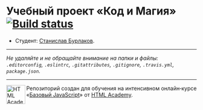 # Учебный проект «Код и Магия» [![Build status][travis-image]][travis-url]

* Студент: [Станислав Бурлаков](https://up.htmlacademy.ru/javascript/11/user/232773).

---

_Не удаляйте и не обращайте внимание на папки и файлы:_<br>
_`.editorconfig`, `.eslintrc`, `.gitattributes`, `.gitignore`, `.travis.yml`, `package.json`._

---

<a href="https://htmlacademy.ru/intensive/javascript"><img align="left" width="50" height="50" title="HTML Academy" src="https://up.htmlacademy.ru/static/img/intensive/javascript/logo-for-github.svg"></a>

Репозиторий создан для обучения на интенсивном онлайн‑курсе «[Базовый JavaScript](https://htmlacademy.ru/intensive/javascript)» от [HTML Academy](https://htmlacademy.ru).

[travis-image]: https://travis-ci.org/htmlacademy-javascript/232773-code-and-magick.svg?branch=master
[travis-url]: https://travis-ci.org/htmlacademy-javascript/232773-code-and-magick
